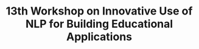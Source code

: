 ---
title: 13th Workshop on Innovative Use of NLP for Building Educational Applications
permalink: /bea/2018
redirect_from: /bea/13
redirect_to: https://www.cs.rochester.edu/~tetreaul/naacl-bea13.html
---